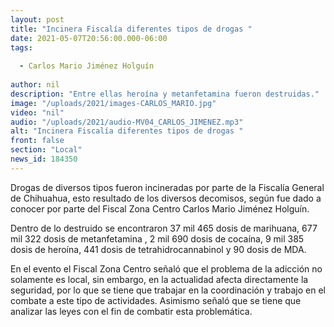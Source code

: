 ```yaml
---
layout: post
title: "Incinera Fiscalía diferentes tipos de drogas "
date: 2021-05-07T20:56:00.000-06:00
tags:
  
  - Carlos Mario Jiménez Holguín
  
author: nil
description: "Entre ellas heroína y metanfetamina fueron destruidas."
image: "/uploads/2021/images-CARLOS_MARIO.jpg"
video: "nil"
audio: "/uploads/2021/audio-MV04_CARLOS_JIMENEZ.mp3"
alt: "Incinera Fiscalía diferentes tipos de drogas "
front: false
section: "Local"
news_id: 184350
---
```


Drogas de diversos tipos fueron incineradas por parte de la Fiscalía General de Chihuahua, esto resultado de los diversos decomisos, según fue dado a conocer por parte del Fiscal Zona Centro Carlos Mario Jiménez Holguín.

Dentro de lo destruido se encontraron 37 mil 465 dosis de marihuana, 677 mil 322 dosis de metanfetamina , 2 mil 690 dosis de cocaína, 9 mil 385 dosis de heroína, 441 dosis de tetrahidrocannabinol y 	90 dosis de MDA.

En el evento el Fiscal Zona Centro señaló que el problema de la adicción no solamente es local, sin embargo, en la actualidad afecta directamente la seguridad, por lo que se tiene que trabajar en la coordinación y trabajo en el combate a este tipo de actividades.
Asimismo señaló que se tiene que analizar las leyes con el fin de combatir esta problemática.
